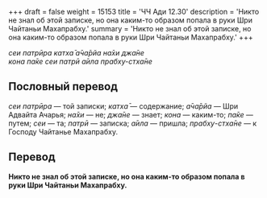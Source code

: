 +++
draft = false
weight = 15153
title = 'ЧЧ Ади 12.30'
description = 'Никто не знал об этой записке, но она каким-то образом попала в руки Шри Чайтаньи Махапрабху.'
summary = 'Никто не знал об этой записке, но она каким-то образом попала в руки Шри Чайтаньи Махапрабху.'
+++

_сеи патрӣра катха̄ а̄ча̄рйа на̄хи джа̄не  
кона па̄ке сеи патрӣ а̄ила прабху-стха̄не_

## Пословный перевод

_сеи_ _патрӣра_ — той записки; _катха̄_ — содержание; _а̄ча̄рйа_ — Шри Адвайта Ачарья; _на̄хи_ — не; _джа̄не_ — знает; _кона_ — каким-то; _па̄ке_ — путем; _сеи_ — та; _патрӣ_ — записка; _а̄ила_ — пришла; _прабху_\-_стха̄не_ — к Господу Чайтанье Махапрабху.

## Перевод

**Никто не знал об этой записке, но она каким-то образом попала в руки Шри Чайтаньи Махапрабху.**
